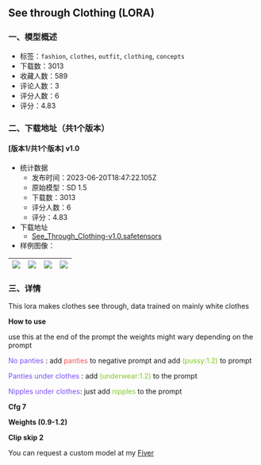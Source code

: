 ## See through Clothing (LORA)
### 一、模型概述

- 标签：`fashion`, `clothes`, `outfit`, `clothing`, `concepts`
- 下载数：3013
- 收藏人数：589
- 评论人数：3
- 评分人数：6
- 评分：4.83

### 二、下载地址（共1个版本）

#### [版本1/共1个版本] v1.0

- 统计数据
  - 发布时间：2023-06-20T18:47:22.105Z
  - 原始模型：SD 1.5
  - 下载数：3013
  - 评分人数：6
  - 评分：4.83
- 下载地址
  - [See_Through_Clothing-v1.0.safetensors](https://civitai.com/api/download/models/100439)
- 样例图像：

| <img src="https://image.civitai.com/xG1nkqKTMzGDvpLrqFT7WA/ed99210a-bbfb-4e24-96f1-ee22b60efe43/width=450/1223225.jpeg" /> | <img src="https://image.civitai.com/xG1nkqKTMzGDvpLrqFT7WA/5ce59355-2a3a-4b9b-bed7-d9d16bf7e9d9/width=450/1223224.jpeg" /> | <img src="https://image.civitai.com/xG1nkqKTMzGDvpLrqFT7WA/51131932-2016-491c-be0b-a874e96c4423/width=450/1223222.jpeg" /> | <img src="https://image.civitai.com/xG1nkqKTMzGDvpLrqFT7WA/8588b73e-9c24-4f0d-a99d-11fbbcaaca73/width=450/1223223.jpeg" /> |
| ---- | ---- | ---- | ---- |


### 三、详情
<p>This lora makes clothes see through, data trained on mainly white clothes<br /></p><p><strong>How to use</strong></p><p>use this at the end of the prompt the weights might wary depending on the prompt</p><p><span style="color:rgb(121, 80, 242)">No panties</span> : add <span style="color:rgb(250, 82, 82)">panties</span> to negative prompt and add <span style="color:rgb(130, 201, 30)">(pussy:1.2)</span> to prompt</p><p><span style="color:rgb(121, 80, 242)">Panties under clothes </span>: add <span style="color:rgb(130, 201, 30)">(underwear:1.2)</span> to the prompt</p><p><span style="color:rgb(121, 80, 242)">Nipples under clothes</span>: just add <span style="color:rgb(130, 201, 30)">nipples</span> to the prompt</p><p><strong>Cfg 7</strong></p><p><strong>Weights (0.9-1.2)</strong></p><p><strong>Clip skip 2</strong></p><p></p><p>You can request a custom model at my <a target="_blank" rel="ugc" href="https://www.fiverr.com/s/NDb5e8">Fiver </a></p>
